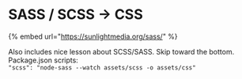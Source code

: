 # SASS / SCSS -&gt; CSS

{% embed url="https://sunlightmedia.org/sass/" %}

Also includes nice lesson about SCSS/SASS. Skip toward the bottom. Package.json scripts:  
`"scss": "node-sass --watch assets/scss -o assets/css"` 

